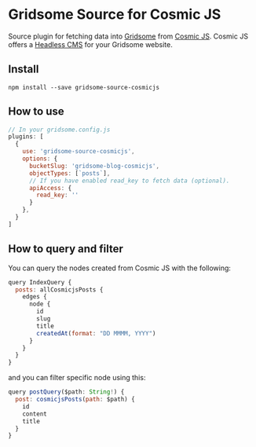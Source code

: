 # Gridsome Source for Cosmic JS

Source plugin for fetching data into [Gridsome](https://gridsome.org/) from [Cosmic JS](https://cosmicjs.com). Cosmic JS offers a [Headless CMS](https://cosmicjs.com/headless-cms) for your Gridsome website.

## Install

`npm install --save gridsome-source-cosmicjs`

## How to use

```javascript
// In your gridsome.config.js
plugins: [
  {
    use: 'gridsome-source-cosmicjs',
    options: {
      bucketSlug: 'gridsome-blog-cosmicjs',
      objectTypes: [`posts`],
      // If you have enabled read_key to fetch data (optional).
      apiAccess: {
        read_key: ''
      }
    },
  }
]
```

## How to query and filter

You can query the nodes created from Cosmic JS with the following:

```javascript
query IndexQuery {
  posts: allCosmicjsPosts {
    edges {
      node {
        id
        slug
        title
        createdAt(format: "DD MMMM, YYYY")
      }
    }
  }
}
```

and you can filter specific node using this:

```javascript
query postQuery($path: String!) {
  post: cosmicjsPosts(path: $path) {
    id
    content
    title
  }
}
```
